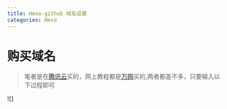 ```yaml
---
title: Hexo-github 域名设置
categories: Hexo
---
```

#  购买域名
> 笔者是在[腾讯云](https://dnspod.qcloud.com/?from=qcloud)买的，网上教程都是[万网](https://wanwang.aliyun.com/domain/searchresult/)买的,两者都差不多，只要输入以下过程即可

![]
